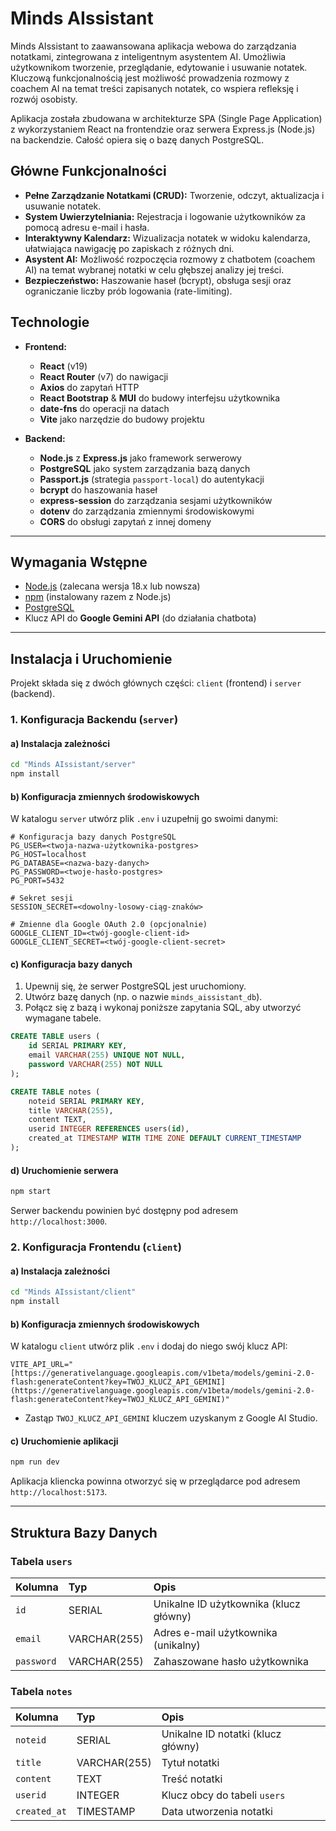# Minds AIssistant

Minds AIssistant to zaawansowana aplikacja webowa do zarządzania notatkami, zintegrowana z inteligentnym asystentem AI. Umożliwia użytkownikom tworzenie, przeglądanie, edytowanie i usuwanie notatek. Kluczową funkcjonalnością jest możliwość prowadzenia rozmowy z coachem AI na temat treści zapisanych notatek, co wspiera refleksję i rozwój osobisty.

Aplikacja została zbudowana w architekturze SPA (Single Page Application) z wykorzystaniem React na frontendzie oraz serwera Express.js (Node.js) na backendzie. Całość opiera się o bazę danych PostgreSQL.

## Główne Funkcjonalności

* **Pełne Zarządzanie Notatkami (CRUD):** Tworzenie, odczyt, aktualizacja i usuwanie notatek.
* **System Uwierzytelniania:** Rejestracja i logowanie użytkowników za pomocą adresu e-mail i hasła.
* **Interaktywny Kalendarz:** Wizualizacja notatek w widoku kalendarza, ułatwiająca nawigację po zapiskach z różnych dni.
* **Asystent AI:** Możliwość rozpoczęcia rozmowy z chatbotem (coachem AI) na temat wybranej notatki w celu głębszej analizy jej treści.
* **Bezpieczeństwo:** Haszowanie haseł (bcrypt), obsługa sesji oraz ograniczanie liczby prób logowania (rate-limiting).

## Technologie

* **Frontend:**
    * **React** (v19)
    * **React Router** (v7) do nawigacji
    * **Axios** do zapytań HTTP
    * **React Bootstrap** & **MUI** do budowy interfejsu użytkownika
    * **date-fns** do operacji na datach
    * **Vite** jako narzędzie do budowy projektu

* **Backend:**
    * **Node.js** z **Express.js** jako framework serwerowy
    * **PostgreSQL** jako system zarządzania bazą danych
    * **Passport.js** (strategia `passport-local`) do autentykacji
    * **bcrypt** do haszowania haseł
    * **express-session** do zarządzania sesjami użytkowników
    * **dotenv** do zarządzania zmiennymi środowiskowymi
    * **CORS** do obsługi zapytań z innej domeny

---

## Wymagania Wstępne

* [Node.js](https://nodejs.org/) (zalecana wersja 18.x lub nowsza)
* [npm](https://www.npmjs.com/) (instalowany razem z Node.js)
* [PostgreSQL](https://www.postgresql.org/)
* Klucz API do **Google Gemini API** (do działania chatbota)

---

## Instalacja i Uruchomienie

Projekt składa się z dwóch głównych części: `client` (frontend) i `server` (backend).

### 1. Konfiguracja Backendu (`server`)

#### a) Instalacja zależności

```bash
cd "Minds AIssistant/server"
npm install
```

#### b) Konfiguracja zmiennych środowiskowych

W katalogu `server` utwórz plik `.env` i uzupełnij go swoimi danymi:

```env
# Konfiguracja bazy danych PostgreSQL
PG_USER=<twoja-nazwa-użytkownika-postgres>
PG_HOST=localhost
PG_DATABASE=<nazwa-bazy-danych>
PG_PASSWORD=<twoje-hasło-postgres>
PG_PORT=5432

# Sekret sesji
SESSION_SECRET=<dowolny-losowy-ciąg-znaków>

# Zmienne dla Google OAuth 2.0 (opcjonalnie)
GOOGLE_CLIENT_ID=<twój-google-client-id>
GOOGLE_CLIENT_SECRET=<twój-google-client-secret>
```

#### c) Konfiguracja bazy danych

1.  Upewnij się, że serwer PostgreSQL jest uruchomiony.
2.  Utwórz bazę danych (np. o nazwie `minds_aissistant_db`).
3.  Połącz się z bazą i wykonaj poniższe zapytania SQL, aby utworzyć wymagane tabele.

```sql
CREATE TABLE users (
    id SERIAL PRIMARY KEY,
    email VARCHAR(255) UNIQUE NOT NULL,
    password VARCHAR(255) NOT NULL
);

CREATE TABLE notes (
    noteid SERIAL PRIMARY KEY,
    title VARCHAR(255),
    content TEXT,
    userid INTEGER REFERENCES users(id),
    created_at TIMESTAMP WITH TIME ZONE DEFAULT CURRENT_TIMESTAMP
);
```

#### d) Uruchomienie serwera

```bash
npm start
```

Serwer backendu powinien być dostępny pod adresem `http://localhost:3000`.

### 2. Konfiguracja Frontendu (`client`)

#### a) Instalacja zależności

```bash
cd "Minds AIssistant/client"
npm install
```
#### b) Konfiguracja zmiennych środowiskowych

W katalogu `client` utwórz plik `.env` i dodaj do niego swój klucz API:

```env
VITE_API_URL="[https://generativelanguage.googleapis.com/v1beta/models/gemini-2.0-flash:generateContent?key=TWOJ_KLUCZ_API_GEMINI](https://generativelanguage.googleapis.com/v1beta/models/gemini-2.0-flash:generateContent?key=TWOJ_KLUCZ_API_GEMINI)"
```
* Zastąp `TWOJ_KLUCZ_API_GEMINI` kluczem uzyskanym z Google AI Studio.

#### c) Uruchomienie aplikacji

```bash
npm run dev
```

Aplikacja kliencka powinna otworzyć się w przeglądarce pod adresem `http://localhost:5173`.

---

## Struktura Bazy Danych

### Tabela `users`

| Kolumna | Typ | Opis |
| :--- | :--- | :--- |
| `id` | SERIAL | Unikalne ID użytkownika (klucz główny) |
| `email` | VARCHAR(255) | Adres e-mail użytkownika (unikalny) |
| `password`| VARCHAR(255) | Zahaszowane hasło użytkownika |

### Tabela `notes`

| Kolumna | Typ | Opis |
| :--- | :--- | :--- |
| `noteid` | SERIAL | Unikalne ID notatki (klucz główny) |
| `title` | VARCHAR(255) | Tytuł notatki |
| `content` | TEXT | Treść notatki |
| `userid` | INTEGER | Klucz obcy do tabeli `users` |
| `created_at` | TIMESTAMP | Data utworzenia notatki |
